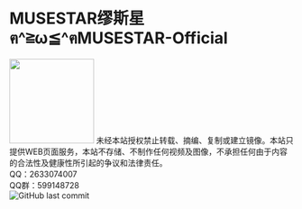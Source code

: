 ﻿# MUSESTAR缪斯星ฅ^≧ω≦^ฅMUSESTAR-Official
<img src="https://www.musestar.top/files/thumbnail.jpg" style="image-rendering: pixelated;width:150px">
未经本站授权禁止转载、摘编、复制或建立镜像。本站只提供WEB页面服务，本站不存储、不制作任何视频及图像，不承担任何由于内容的合法性及健康性所引起的争议和法律责任。<br>
QQ：2633074007<br>
QQ群：599148728<br>
<img alt="GitHub last commit" src="https://img.shields.io/github/last-commit/MUSESTARInsider/MUSESTARInsider.github.io">
